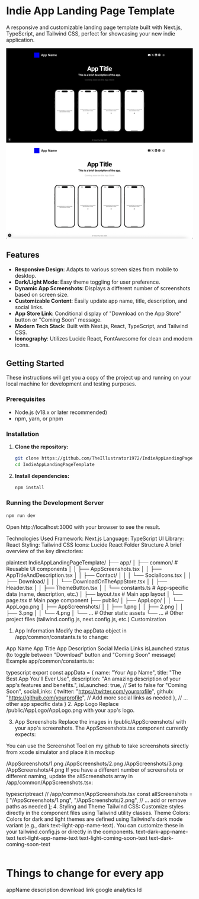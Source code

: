 # Indie App Landing Page Template

A responsive and customizable landing page template built with Next.js, TypeScript, and Tailwind CSS, perfect for showcasing your new indie application.

![alt text](./public/preview-dark.png)
![alt text](./public/preview-light.png)

## Features

- **Responsive Design**: Adapts to various screen sizes from mobile to desktop.
- **Dark/Light Mode**: Easy theme toggling for user preference.
- **Dynamic App Screenshots**: Displays a different number of screenshots based on screen size.
- **Customizable Content**: Easily update app name, title, description, and social links.
- **App Store Link**: Conditional display of "Download on the App Store" button or "Coming Soon" message.
- **Modern Tech Stack**: Built with Next.js, React, TypeScript, and Tailwind CSS.
- **Iconography**: Utilizes Lucide React, FontAwesome for clean and modern icons.

## Getting Started

These instructions will get you a copy of the project up and running on your local machine for development and testing purposes.

### Prerequisites

- Node.js (v18.x or later recommended)
- npm, yarn, or pnpm

### Installation

1.  **Clone the repository:**

    ```bash
    git clone https://github.com/TheIllustrator1972/IndieAppLandingPageTemplate.git
    cd IndieAppLandingPageTemplate
    ```

2.  **Install dependencies:**
    ```bash
    npm install
    ```

### Running the Development Server

```bash
npm run dev
```

Open http://localhost:3000 with your browser to see the result.

Technologies Used
Framework: Next.js
Language: TypeScript
UI Library: React
Styling: Tailwind CSS
Icons: Lucide React
Folder Structure
A brief overview of the key directories:

plaintext
IndieAppLandingPageTemplate/
├── app/
│ ├── common/ # Reusable UI components
│ │ ├── AppScreenshots.tsx
│ │ ├── AppTitleAndDescription.tsx
│ │ ├── Contact/
│ │ │ └── SocialIcons.tsx
│ │ ├── Download/
│ │ │ └── DownloadOnTheAppStore.tsx
│ │ ├── Header.tsx
│ │ ├── ThemeButton.tsx
│ │ └── constants.ts # App-specific data (name, description, etc.)
│ ├── layout.tsx # Main app layout
│ └── page.tsx # Main page component
├── public/
│ ├── AppLogo/
│ │ └── AppLogo.png
│ ├── AppScreenshots/
│ │ ├── 1.png
│ │ ├── 2.png
│ │ ├── 3.png
│ │ └── 4.png
│ └── ... # Other static assets
└── ... # Other project files (tailwind.config.js, next.config.js, etc.)
Customization

1. App Information
   Modify the appData object in /app/common/constants.ts to change:

App Name
App Title
App Description
Social Media Links
isLaunched status (to toggle between "Download" button and "Coming Soon" message)
Example app/common/constants.ts:

typescript
export const appData = {
name: "Your App Name",
title: "The Best App You'll Ever Use",
description: "An amazing description of your app's features and benefits.",
isLaunched: true, // Set to false for "Coming Soon",
socialLinks: {
twitter: "https://twitter.com/yourprofile",
github: "https://github.com/yourprofile",
// Add more social links as needed
},
// ... other app specific data
} 2. App Logo
Replace /public/AppLogo/AppLogo.png with your app's logo.

3. App Screenshots
   Replace the images in /public/AppScreenshots/ with your app's screenshots. The AppScreenshots.tsx component currently expects:

You can use the Screenshot Tool on my github to take screenshots sirectly from xcode simulator and place it in mockup

/AppScreenshots/1.png
/AppScreenshots/2.png
/AppScreenshots/3.png
/AppScreenshots/4.png
If you have a different number of screenshots or different naming, update the allScreenshots array in /app/common/AppScreenshots.tsx:

typescriptreact
// /app/common/AppScreenshots.tsx
const allScreenshots = [
"/AppScreenshots/1.png",
"/AppScreenshots/2.png",
// ... add or remove paths as needed
]; 4. Styling and Theme
Tailwind CSS: Customize styles directly in the component files using Tailwind utility classes.
Theme Colors: Colors for dark and light themes are defined using Tailwind's dark mode variant (e.g., dark:text-light-app-name-text). You can customize these in your tailwind.config.js or directly in the components.
text-dark-app-name-text
text-light-app-name-text
text-light-coming-soon-text
text-dark-coming-soon-text

```

```

# Things to change for every app

appName
description
download link
google analytics Id

